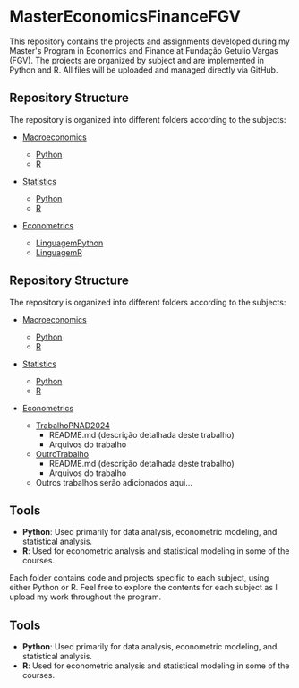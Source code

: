 
# MasterEconomicsFinanceFGV

This repository contains the projects and assignments developed during my Master's Program in Economics and Finance at Fundação Getulio Vargas (FGV). The projects are organized by subject and are implemented in Python and R. All files will be uploaded and managed directly via GitHub.

## Repository Structure

The repository is organized into different folders according to the subjects:

- [Macroeconomics](./Macroeconomics)
  - [Python](./Macroeconomics/Python)
  - [R](./Macroeconomics/R)
  
- [Statistics](./Statistics)
  - [Python](./Statistics/Python)
  - [R](./Statistics/R)

- [Econometrics](./Econometrics)
  - [LinguagemPython](./Econometrics/LinguagemPython)
  - [LinguagemR](./Econometrics/LinguagemR)


## Repository Structure

The repository is organized into different folders according to the subjects:

- [Macroeconomics](./Macroeconomics)
  - [Python](./Macroeconomics/Python)
  - [R](./Macroeconomics/R)
  
- [Statistics](./Statistics)
  - [Python](./Statistics/Python)
  - [R](./Statistics/R)

- [Econometrics](./Econometrics)
  - [TrabalhoPNAD2024](./Econometrics/Trabalho_PNAD_2024)
    - README.md (descrição detalhada deste trabalho)
    - Arquivos do trabalho
  - [OutroTrabalho](./Econometrics/Outro_Trabalho)
    - README.md (descrição detalhada deste trabalho)
    - Arquivos do trabalho
  - Outros trabalhos serão adicionados aqui...



## Tools

- **Python**: Used primarily for data analysis, econometric modeling, and statistical analysis.
- **R**: Used for econometric analysis and statistical modeling in some of the courses.



Each folder contains code and projects specific to each subject, using either Python or R. Feel free to explore the contents for each subject as I upload my work throughout the program.

## Tools

- **Python**: Used primarily for data analysis, econometric modeling, and statistical analysis.
- **R**: Used for econometric analysis and statistical modeling in some of the courses.

